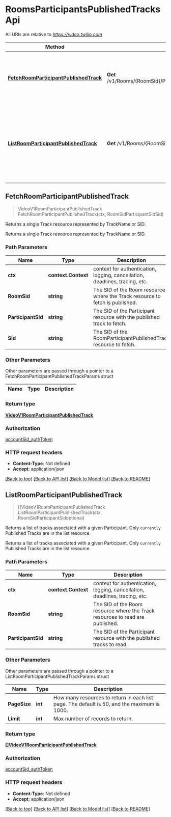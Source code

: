 # RoomsParticipantsPublishedTracksApi

All URIs are relative to *https://video.twilio.com*

Method | HTTP request | Description
------------- | ------------- | -------------
[**FetchRoomParticipantPublishedTrack**](RoomsParticipantsPublishedTracksApi.md#FetchRoomParticipantPublishedTrack) | **Get** /v1/Rooms/{RoomSid}/Participants/{ParticipantSid}/PublishedTracks/{Sid} | Returns a single Track resource represented by TrackName or SID.
[**ListRoomParticipantPublishedTrack**](RoomsParticipantsPublishedTracksApi.md#ListRoomParticipantPublishedTrack) | **Get** /v1/Rooms/{RoomSid}/Participants/{ParticipantSid}/PublishedTracks | Returns a list of tracks associated with a given Participant. Only &#x60;currently&#x60; Published Tracks are in the list resource.



## FetchRoomParticipantPublishedTrack

> VideoV1RoomParticipantPublishedTrack FetchRoomParticipantPublishedTrack(ctx, RoomSidParticipantSidSid)

Returns a single Track resource represented by TrackName or SID.

Returns a single Track resource represented by TrackName or SID.

### Path Parameters


Name | Type | Description
------------- | ------------- | -------------
**ctx** | **context.Context** | context for authentication, logging, cancellation, deadlines, tracing, etc.
**RoomSid** | **string** | The SID of the Room resource where the Track resource to fetch is published.
**ParticipantSid** | **string** | The SID of the Participant resource with the published track to fetch.
**Sid** | **string** | The SID of the RoomParticipantPublishedTrack resource to fetch.

### Other Parameters

Other parameters are passed through a pointer to a FetchRoomParticipantPublishedTrackParams struct


Name | Type | Description
------------- | ------------- | -------------

### Return type

[**VideoV1RoomParticipantPublishedTrack**](VideoV1RoomParticipantPublishedTrack.md)

### Authorization

[accountSid_authToken](../README.md#accountSid_authToken)

### HTTP request headers

- **Content-Type**: Not defined
- **Accept**: application/json

[[Back to top]](#) [[Back to API list]](../README.md#documentation-for-api-endpoints)
[[Back to Model list]](../README.md#documentation-for-models)
[[Back to README]](../README.md)


## ListRoomParticipantPublishedTrack

> []VideoV1RoomParticipantPublishedTrack ListRoomParticipantPublishedTrack(ctx, RoomSidParticipantSidoptional)

Returns a list of tracks associated with a given Participant. Only `currently` Published Tracks are in the list resource.

Returns a list of tracks associated with a given Participant. Only `currently` Published Tracks are in the list resource.

### Path Parameters


Name | Type | Description
------------- | ------------- | -------------
**ctx** | **context.Context** | context for authentication, logging, cancellation, deadlines, tracing, etc.
**RoomSid** | **string** | The SID of the Room resource where the Track resources to read are published.
**ParticipantSid** | **string** | The SID of the Participant resource with the published tracks to read.

### Other Parameters

Other parameters are passed through a pointer to a ListRoomParticipantPublishedTrackParams struct


Name | Type | Description
------------- | ------------- | -------------
**PageSize** | **int** | How many resources to return in each list page. The default is 50, and the maximum is 1000.
**Limit** | **int** | Max number of records to return.

### Return type

[**[]VideoV1RoomParticipantPublishedTrack**](VideoV1RoomParticipantPublishedTrack.md)

### Authorization

[accountSid_authToken](../README.md#accountSid_authToken)

### HTTP request headers

- **Content-Type**: Not defined
- **Accept**: application/json

[[Back to top]](#) [[Back to API list]](../README.md#documentation-for-api-endpoints)
[[Back to Model list]](../README.md#documentation-for-models)
[[Back to README]](../README.md)


